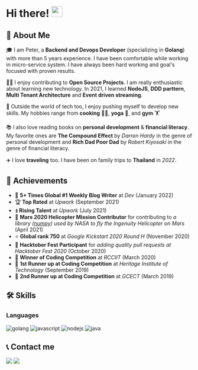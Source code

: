 # Hi there! <img src="https://media.giphy.com/media/hvRJCLFzcasrR4ia7z/giphy.gif" width="29px" height="29px">

## 🚀 About Me

🎓 I am Peter, a **Backend and Devops Developer** (specializing in **Golang**) with more than 5 years experience. I have been comfortable while working in micro-service system. I have always been hard working and goal's focused with proven results.

👨‍💻 I enjoy contributing to **Open Source Projects**. I am really enthusiastic about learning new technology. In 2021, I learned **NodeJS**, **DDD parttern**, **Multi Tenant Architecture** and **Event driven streaming**.

🎸 Outside the world of tech too, I enjoy pushing myself to develop new skills. My hobbies range from **cooking** 👨‍🍳, **yoga** 🧘, and **gym** 🏋️

📚 I also love reading books on **personal development** & **financial literacy**. My favorite ones are **The Compound Effect** by _Darren Hardy_ in the genre of personal development and **Rich Dad Poor Dad** by _Robert Kiyosaki_ in the genre of financial literacy.

✈️ I love **traveling** too. I have been on family trips to **Thailand** in _2022_.

## 🏅 Achievements

-   📝 **5+ Times Global #1 Weekly Blog Writer** at _Dev_ (January 2022)
-   🏆 **Top Rated** at _Upwork_ (September 2021)
-   ⏫ **Rising Talent** at _Upwork_ (July 2021)
-   🚁 **Mars 2020 Helicopter Mission Contributor** for contributing to _a library ([numpy](https://github.com/numpy/numpy)) used by NASA to fly the Ingenuity Helicopter on Mars_ (April 2021)
-   ⭐ **Global rank 750** at _Google Kickstart 2020 Round H_ (November 2020)
-   🤝 **Hacktober Fest Participant** for _adding quality pull requests at Hacktober Fest 2020_ (October 2020)
-   🥇 **Winner of Coding Competition** at _RCCIIT_ (March 2020)
-   🥈 **1st Runner up at Coding Competition** at _Heritage Institute of Technology_ (September 2019)
-   🥉 **2nd Runner up at Coding Competition** at _GCECT_ (March 2019)

## 🛠️ Skills

### Languages

![golang](https://img.shields.io/badge/Golang-3178C6?style=for-the-badge&logo=go&logoColor=white)
![javascript](https://img.shields.io/badge/JavaScript-323330?style=for-the-badge&logo=javascript&logoColor=F7DF1E)
![nodejs](https://img.shields.io/badge/Nodejs-3776AB?style=for-the-badge&logo=node&logoColor=white)
![java](https://img.shields.io/badge/Java-28B6F6?style=for-the-badge&logo=spring&logoColor=white)

## 📞 Contact me 
[![](https://img.shields.io/badge/-Telegram-FFF?&logo=Telegram)](https://t.me/PeterNeverMind)
[![](https://img.shields.io/badge/-Linkedin-FFF?&logo=linkedin&logoColor=2962FF)](https://www.linkedin.com/in/hoang-cong-nguyen-542373180/)
